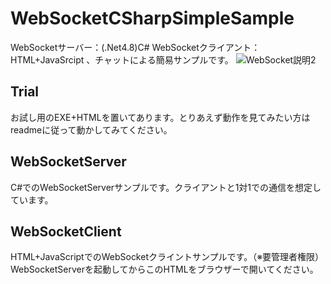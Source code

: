 # WebSocketCSharpSimpleSample
WebSocketサーバー：(.Net4.8)C# WebSocketクライアント：HTML+JavaSrcipt 、チャットによる簡易サンプルです。
![WebSocket説明2](https://user-images.githubusercontent.com/106499012/215300624-0642b107-6b67-45ff-87ca-8e162e98e9f3.gif)

## Trial
お試し用のEXE+HTMLを置いてあります。とりあえず動作を見てみたい方はreadmeに従って動かしてみてください。

## WebSocketServer
C#でのWebSocketServerサンプルです。クライアントと1対1での通信を想定しています。

## WebSocketClient
HTML+JavaScriptでのWebSocketクライントサンプルです。（※要管理者権限）WebSocketServerを起動してからこのHTMLをブラウザーで開いてください。


